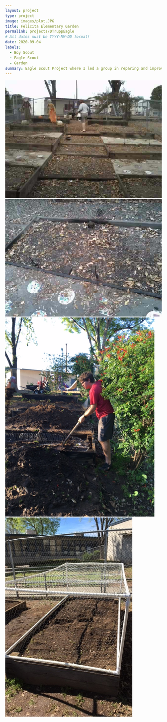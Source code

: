 ```yaml
---
layout: project
type: project
image: images/plot.JPG
title: Felicita Elementary Garden
permalink: projects/DTruppEagle
# All dates must be YYYY-MM-DD format!
date: 2020-09-04
labels:
  - Boy Scout
  - Eagle Scout
  - Garden
summary: Eagle Scout Project where I led a group in reparing and improving a school garden.
---
```

<div class="ui small rounded images">
  <img class="ui image" src="../images/IMG_1395.JPG">
  <img class="ui image" src="../images/IMG_1404.JPG">
  <img class="ui image" src="../images/IMG_1525.JPG">
  <img class="ui image" src="../images/plot.JPG">
</div>
